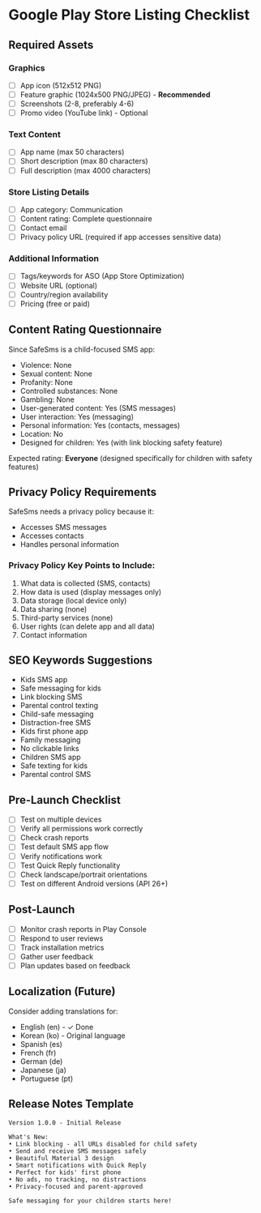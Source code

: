 # Google Play Store Listing Checklist

## Required Assets

### Graphics
- [ ] App icon (512x512 PNG)
- [ ] Feature graphic (1024x500 PNG/JPEG) - **Recommended**
- [ ] Screenshots (2-8, preferably 4-6)
- [ ] Promo video (YouTube link) - Optional

### Text Content
- [ ] App name (max 50 characters)
- [ ] Short description (max 80 characters)
- [ ] Full description (max 4000 characters)

### Store Listing Details
- [ ] App category: Communication
- [ ] Content rating: Complete questionnaire
- [ ] Contact email
- [ ] Privacy policy URL (required if app accesses sensitive data)

### Additional Information
- [ ] Tags/keywords for ASO (App Store Optimization)
- [ ] Website URL (optional)
- [ ] Country/region availability
- [ ] Pricing (free or paid)

## Content Rating Questionnaire
Since SafeSms is a child-focused SMS app:
- Violence: None
- Sexual content: None
- Profanity: None
- Controlled substances: None
- Gambling: None
- User-generated content: Yes (SMS messages)
- User interaction: Yes (messaging)
- Personal information: Yes (contacts, messages)
- Location: No
- Designed for children: Yes (with link blocking safety feature)

Expected rating: **Everyone** (designed specifically for children with safety features)

## Privacy Policy Requirements
SafeSms needs a privacy policy because it:
- Accesses SMS messages
- Accesses contacts
- Handles personal information

### Privacy Policy Key Points to Include:
1. What data is collected (SMS, contacts)
2. How data is used (display messages only)
3. Data storage (local device only)
4. Data sharing (none)
5. Third-party services (none)
6. User rights (can delete app and all data)
7. Contact information

## SEO Keywords Suggestions
- Kids SMS app
- Safe messaging for kids
- Link blocking SMS
- Parental control texting
- Child-safe messaging
- Distraction-free SMS
- Kids first phone app
- Family messaging
- No clickable links
- Children SMS app
- Safe texting for kids
- Parental control SMS

## Pre-Launch Checklist
- [ ] Test on multiple devices
- [ ] Verify all permissions work correctly
- [ ] Check crash reports
- [ ] Test default SMS app flow
- [ ] Verify notifications work
- [ ] Test Quick Reply functionality
- [ ] Check landscape/portrait orientations
- [ ] Test on different Android versions (API 26+)

## Post-Launch
- [ ] Monitor crash reports in Play Console
- [ ] Respond to user reviews
- [ ] Track installation metrics
- [ ] Gather user feedback
- [ ] Plan updates based on feedback

## Localization (Future)
Consider adding translations for:
- English (en) - ✓ Done
- Korean (ko) - Original language
- Spanish (es)
- French (fr)
- German (de)
- Japanese (ja)
- Portuguese (pt)

## Release Notes Template
```
Version 1.0.0 - Initial Release

What's New:
• Link blocking - all URLs disabled for child safety
• Send and receive SMS messages safely
• Beautiful Material 3 design
• Smart notifications with Quick Reply
• Perfect for kids' first phone
• No ads, no tracking, no distractions
• Privacy-focused and parent-approved

Safe messaging for your children starts here!
```
